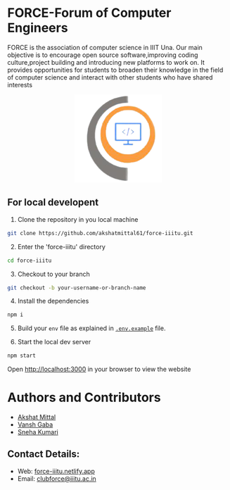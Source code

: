 # FORCE-Forum of Computer Engineers

FORCE is the association of computer science in IIIT Una. Our main objective is to encourage open source software,improving coding culture,project building and introducing new platforms to work on. It provides opportunities for students to broaden their knowledge in the field of computer science and interact with other students who have shared interests

<p align="center">
<img src="./src/images/favicon.png" />
</p>

## For local developent

1. Clone the repository in you local machine

```sh
git clone https://github.com/akshatmittal61/force-iiitu.git
```

2. Enter the 'force-iiitu' directory

```sh
cd force-iiitu
```

3. Checkout to your branch

```sh
git checkout -b your-username-or-branch-name
```

4. Install the dependencies

```sh
npm i
```

5. Build your `env` file as explained in [`.env.example`](./.env.example) file.

6. Start the local dev server

```sh
npm start
```

Open [http://localhost:3000](http://localhost:3000) in your browser to view the website

# Authors and Contributors

-   [Akshat Mittal](https://github.com/akshatmittal61)
-   [Vansh Gaba](https://github.com/vansh-000)
-   [Sneha Kumari](https://github.com/Snehaaa-Kri)

## Contact Details:

-   Web: [force-iiitu.netlify.app](https://force-iiitu.netlify.app)
-   Email: [clubforce@iiitu.ac.in](mailto:clubforce@iiitu.ac.in)
